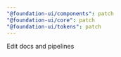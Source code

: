 ```yaml
---
"@foundation-ui/components": patch
"@foundation-ui/core": patch
"@foundation-ui/tokens": patch
---
```


Edit docs and pipelines
